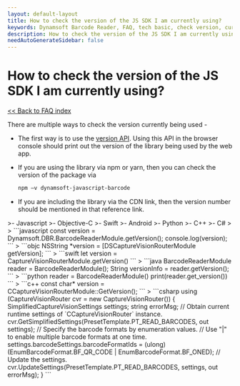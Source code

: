 ```yaml
---
layout: default-layout
title: How to check the version of the JS SDK I am currently using?
keywords: Dynamsoft Barcode Reader, FAQ, tech basic, check version, current version
description: How to check the version of the JS SDK I am currently using?
needAutoGenerateSidebar: false
---
```


# How to check the version of the JS SDK I am currently using?

[<< Back to FAQ index](index.md)

There are multiple ways to check the version currently being used -

- The first way is to use the [version API](https://www.dynamsoft.com/barcode-reader/programming/javascript/api-reference/InitializationControl.html?ver=latest#version). Using this API in the browser console should print out the version of the library being used by the web app.
- If you are using the library via npm or yarn, then you can check the version of the package via

    ```bash
    npm –v dynamsoft-javascript-barcode
    ```

- If you are including the library via the CDN link, then the version number should be mentioned in that reference link.

<div class="sample-code-prefix template2"></div>
   >- Javascript
   >- Objective-C
   >- Swift
   >- Android
   >- Python
   >- C++
   >- C#
   >
>
```javascript
const version = Dynamsoft.DBR.BarcodeReaderModule.getVersion();
console.log(version);
```
>
```objc
NSString *version = [DSCaptureVisionRouterModule getVersion];
```
>
```swift
let version = CaptureVisionRouterModule.getVersion()
```
>
```java
BarcodeReaderModule reader = BarcodeReaderModule();
String versionInfo = reader.getVersion();
```
>
```python
reader = BarcodeReaderModule()
print(reader.get_version())
```
>
```c++
const char* version = CCaptureVisionRouterModule::GetVersion();
```
>
```csharp
using (CaptureVisionRouter cvr = new CaptureVisionRouter())
{
   SimplifiedCaptureVisionSettings settings;
   string errorMsg;
   // Obtain current runtime settings of `CCaptureVisionRouter` instance.
   cvr.GetSimplifiedSettings(PresetTemplate.PT_READ_BARCODES, out settings);
   // Specify the barcode formats by enumeration values.
   // Use "|" to enable multiple barcode formats at one time.
   settings.barcodeSettings.barcodeFormatIds = (ulong)(EnumBarcodeFormat.BF_QR_CODE | EnumBarcodeFormat.BF_ONED);
   // Update the settings.
   cvr.UpdateSettings(PresetTemplate.PT_READ_BARCODES, settings, out errorMsg);  
}
```
